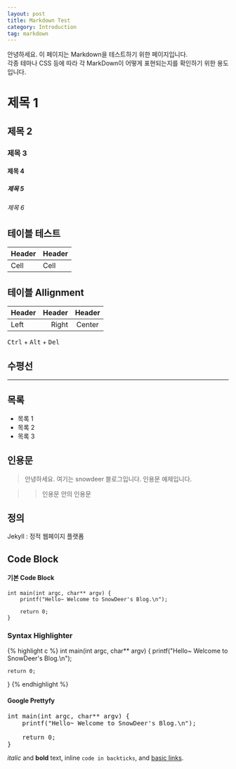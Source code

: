 ```yaml
---
layout: post
title: Markdown Test
category: Introduction
tag: markdown
---
```


안녕하세요. 이 페이지는 Markdown을 테스트하기 위한 페이지입니다.  
각종 테마나 CSS 등에 따라 각 MarkDown이 어떻게 표현되는지를 확인하기 위한 용도입니다.


# 제목 1

## 제목 2

### 제목 3

#### 제목 4

##### 제목 5

###### 제목 6


## 테이블 테스트

Header | Header
------ | ------
Cell   | Cell  


## 테이블 Allignment

Header | Header | Header
:----- | -----: | :----:
Left   | Right  | Center




<kbd>Ctrl</kbd> + <kbd>Alt</kbd> + <kbd>Del</kbd>


## 수평선

---


## 목록

* 목록 1
* 목록 2
* 목록 3


## 인용문

> 안녕하세요. 여기는 snowdeer 블로그입니다.
인용문 예제입니다.

> > 인용문 안의 인용문


## 정의

Jekyll
: 정적 웹페이지 플랫폼


## Code Block

#### 기본 Code Block

~~~
int main(int argc, char** argv) {
    printf("Hello~ Welcome to SnowDeer's Blog.\n");
  
    return 0;
}
~~~

### Syntax Highlighter

{% highlight c %}
int main(int argc, char** argv) {
    printf("Hello~ Welcome to SnowDeer's Blog.\n");
  
    return 0;
}
{% endhighlight %}


#### Google Prettyfy

<pre class="prettyprint">
int main(int argc, char** argv) {
    printf("Hello~ Welcome to SnowDeer's Blog.\n");
  
    return 0;
}
</pre>



_italic_ and **bold** text,
inline `code in backticks`,
and [basic links](http://snwodeer.github.io).

